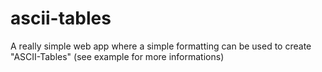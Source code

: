 # ascii-tables
A really simple web app where a simple formatting can be used to create "ASCII-Tables" (see example for more informations)
